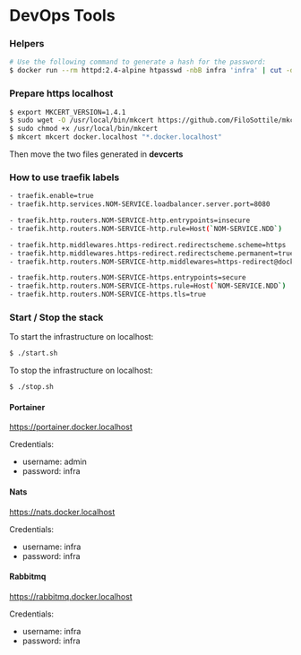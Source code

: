 # DevOps Tools

### Helpers

```sh
# Use the following command to generate a hash for the password:
$ docker run --rm httpd:2.4-alpine htpasswd -nbB infra 'infra' | cut -d ":" -f 2
```

### Prepare https localhost

```sh
$ export MKCERT_VERSION=1.4.1
$ sudo wget -O /usr/local/bin/mkcert https://github.com/FiloSottile/mkcert/releases/download/v$MKCERT_VERSION/mkcert-v$MKCERT_VERSION-linux-amd64
$ sudo chmod +x /usr/local/bin/mkcert
$ mkcert mkcert docker.localhost "*.docker.localhost"
```

Then move the two files generated in __devcerts__

### How to use traefik labels

```sh
- traefik.enable=true
- traefik.http.services.NOM-SERVICE.loadbalancer.server.port=8080

- traefik.http.routers.NOM-SERVICE-http.entrypoints=insecure
- traefik.http.routers.NOM-SERVICE-http.rule=Host(`NOM-SERVICE.NDD`)

- traefik.http.middlewares.https-redirect.redirectscheme.scheme=https
- traefik.http.middlewares.https-redirect.redirectscheme.permanent=true
- traefik.http.routers.NOM-SERVICE-http.middlewares=https-redirect@docker

- traefik.http.routers.NOM-SERVICE-https.entrypoints=secure
- traefik.http.routers.NOM-SERVICE-https.rule=Host(`NOM-SERVICE.NDD`)
- traefik.http.routers.NOM-SERVICE-https.tls=true
```

### Start / Stop the stack

To start the infrastructure on localhost:

```sh
$ ./start.sh
```

To stop the infrastructure on localhost:

```sh
$ ./stop.sh
```

#### Portainer

https://portainer.docker.localhost

Credentials:
* username: admin
* password: infra

#### Nats

https://nats.docker.localhost

Credentials:
* username: infra
* password: infra

#### Rabbitmq

https://rabbitmq.docker.localhost

Credentials:
* username: infra
* password: infra
